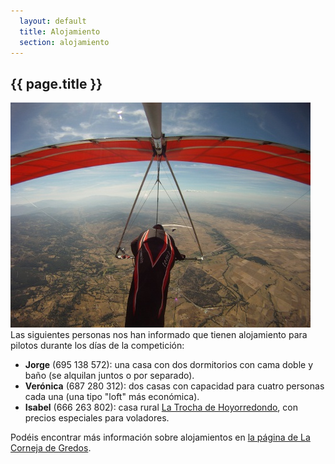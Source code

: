```yaml
---
  layout: default
  title: Alojamiento
  section: alojamiento
---
```

  
## {{ page.title }}


<a class="media" target="_blank" href="https://plus.google.com/photos/102973229036192373723/albums/5672390763094481009/5672391020931582690?banner=pwa" title="Flying over Piedrahita (Günter Porath)"><img class="right" src="images/gunter_carlos_sobre_piedrahita.jpg" alt="Flying over Piedrahita (Günter Porath)"/></a>
Las siguientes personas nos han informado que tienen alojamiento para pilotos durante los días de la competición:

* **Jorge** (695 138 572): una casa con dos dormitorios con cama doble y baño (se alquilan juntos o por separado).
* **Verónica** (687 280 312): dos casas con capacidad para cuatro personas cada una (una tipo "loft" más económica).
* **Isabel** (666 263 802): casa rural [La Trocha de Hoyorredondo](http://www.latrochadehoyorredondo.com), con precios especiales para voladores.

Podéis encontrar más información sobre alojamientos en [la página de La Corneja de Gredos](http://www.cornejadegredos.es/pages/alojamientos.html).
  
<div class="clearer">&nbsp;</div>
